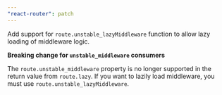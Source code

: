 ```yaml
---
"react-router": patch
---
```


Add support for `route.unstable_lazyMiddleware` function to allow lazy loading of middleware logic.

**Breaking change for `unstable_middleware` consumers**

The `route.unstable_middleware` property is no longer supported in the return value from `route.lazy`. If you want to lazily load middleware, you must use `route.unstable_lazyMiddleware`.
